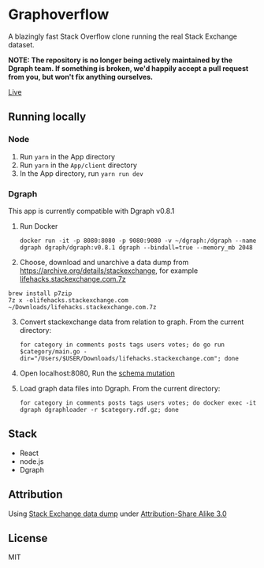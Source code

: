 # Graphoverflow

A blazingly fast Stack Overflow clone running the real Stack Exchange dataset.

**NOTE: The repository is no longer being actively maintained by the Dgraph team. If something is broken, we'd happily accept a pull request from you, but won't fix anything ourselves.**

[Live](https://graphoverflow.dgraph.io)

## Running locally

### Node

1. Run `yarn` in the App directory
2. Run `yarn` in the `App/client` directory
3. In the App directory, run `yarn run dev`

### Dgraph

This app is currently compatible with Dgraph v0.8.1

1. Run Docker

       docker run -it -p 8080:8080 -p 9080:9080 -v ~/dgraph:/dgraph --name dgraph dgraph/dgraph:v0.8.1 dgraph --bindall=true --memory_mb 2048

2. Choose, download and unarchive a data dump from https://archive.org/details/stackexchange, for example [lifehacks.stackexchange.com.7z](https://archive.org/download/stackexchange/lifehacks.stackexchange.com.7z)
```
brew install p7zip
7z x -olifehacks.stackexchange.com ~/Downloads/lifehacks.stackexchange.com.7z
```

3. Convert stackexchange data from relation to graph. From the current directory:

       for category in comments posts tags users votes; do go run $category/main.go -dir="/Users/$USER/Downloads/lifehacks.stackexchange.com"; done

4. Open localhost:8080, Run the [schema mutation](https://github.com/dgraph-io/graphoverflow/blob/master/schema.txt)

5. Load graph data files into Dgraph. From the current directory:

       for category in comments posts tags users votes; do docker exec -it dgraph dgraphloader -r $category.rdf.gz; done


## Stack

* React
* node.js
* Dgraph

## Attribution

Using [Stack Exchange data dump](https://archive.org/details/stackexchange) under [Attribution-Share Alike 3.0](http://creativecommons.org/licenses/by-sa/3.0/)

## License

MIT
